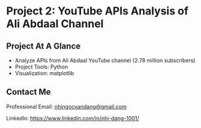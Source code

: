 # Project 2: YouTube APIs Analysis of Ali Abdaal Channel 
## Project At A Glance
* Analyze APIs from Ali Abdaal YouTube channel (2.78 million subscribers)
* Project Tools: Python
* Visualization: matplotlib

## Contact Me
Professional Email: nhingocvandang@gmail.com

Linkedln: https://www.linkedin.com/in/nhi-dang-1001/
